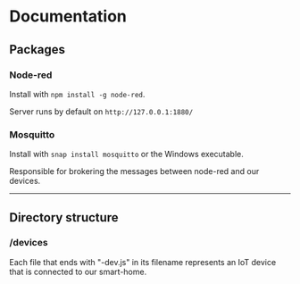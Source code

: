 # Documentation

## Packages

### **Node-red**

Install with `npm install -g node-red`.

Server runs by default on `http://127.0.0.1:1880/`

### **Mosquitto**

Install with `snap install mosquitto` or the Windows executable.

Responsible for brokering the messages between node-red and our devices.

---

## Directory structure

### **/devices**

Each file that ends with "-dev.js" in its filename represents an IoT device that is connected to our smart-home.

